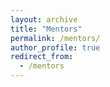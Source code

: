 ```yaml
---
layout: archive
title: "Mentors"
permalink: /mentors/
author_profile: true
redirect_from:
  - /mentors
---
```

